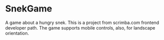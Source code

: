 # SnekGame
A game about a hungry snek. 
This is a project from scrimba.com frontend developer path. The game supports mobile controls, also, for landscape orientation.
